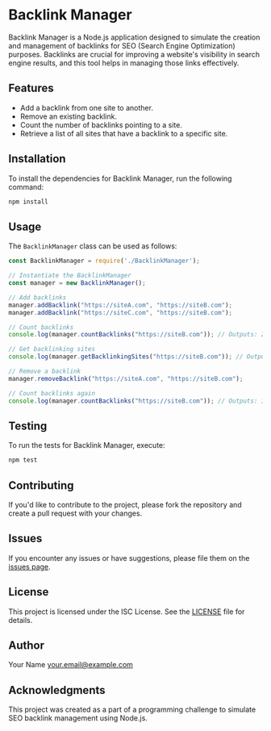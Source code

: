 # Backlink Manager

Backlink Manager is a Node.js application designed to simulate the creation and management of backlinks for SEO (Search Engine Optimization) purposes. Backlinks are crucial for improving a website's visibility in search engine results, and this tool helps in managing those links effectively.

## Features

- Add a backlink from one site to another.
- Remove an existing backlink.
- Count the number of backlinks pointing to a site.
- Retrieve a list of all sites that have a backlink to a specific site.

## Installation

To install the dependencies for Backlink Manager, run the following command:

```bash
npm install
```

## Usage

The `BacklinkManager` class can be used as follows:

```javascript
const BacklinkManager = require('./BacklinkManager');

// Instantiate the BacklinkManager
const manager = new BacklinkManager();

// Add backlinks
manager.addBacklink("https://siteA.com", "https://siteB.com");
manager.addBacklink("https://siteC.com", "https://siteB.com");

// Count backlinks
console.log(manager.countBacklinks("https://siteB.com")); // Outputs: 2

// Get backlinking sites
console.log(manager.getBacklinkingSites("https://siteB.com")); // Outputs: ["https://siteA.com", "https://siteC.com"]

// Remove a backlink
manager.removeBacklink("https://siteA.com", "https://siteB.com");

// Count backlinks again
console.log(manager.countBacklinks("https://siteB.com")); // Outputs: 1
```

## Testing

To run the tests for Backlink Manager, execute:

```bash
npm test
```

## Contributing

If you'd like to contribute to the project, please fork the repository and create a pull request with your changes.

## Issues

If you encounter any issues or have suggestions, please file them on the [issues page](https://github.com/yourusername/backlink-manager/issues).

## License

This project is licensed under the ISC License. See the [LICENSE](LICENSE) file for details.

## Author

Your Name <your.email@example.com>

## Acknowledgments

This project was created as a part of a programming challenge to simulate SEO backlink management using Node.js.

